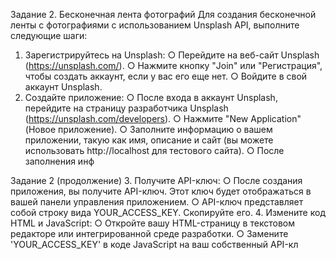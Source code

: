 Задание 2. Бесконечная лента фотографий
Для создания бесконечной ленты с фотографиями с использованием Unsplash API, выполните следующие
шаги:
1. Зарегистрируйтесь на Unsplash:
○ Перейдите на веб-сайт Unsplash (https://unsplash.com/).
○ Нажмите кнопку "Join" или "Регистрация", чтобы создать аккаунт, если у вас его еще нет.
○ Войдите в свой аккаунт Unsplash.
2. Создайте приложение:
○ После входа в аккаунт Unsplash, перейдите на страницу разработчика Unsplash
(https://unsplash.com/developers).
○ Нажмите "New Application" (Новое приложение).
○ Заполните информацию о вашем приложении, такую как имя, описание и сайт (вы можете
использовать http://localhost для тестового сайта).
○ После заполнения инф

Задание 2 (продолжение)
3. Получите API-ключ:
○ После создания приложения, вы получите API-ключ. Этот ключ будет
отображаться в вашей панели управления приложением.
○ API-ключ представляет собой строку вида YOUR_ACCESS_KEY.
Скопируйте его.
4. Измените код HTML и JavaScript:
○ Откройте вашу HTML-страницу в текстовом редакторе или
интегрированной среде разработки.
○ Замените 'YOUR_ACCESS_KEY' в коде JavaScript на ваш собственный
API-кл